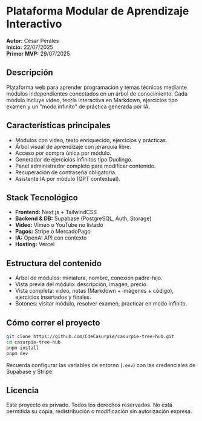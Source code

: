 # Plataforma Modular de Aprendizaje Interactivo

**Autor:** César Perales  
**Inicio:** 22/07/2025  
**Primer MVP:** 29/07/2025

## Descripción

Plataforma web para aprender programación y temas técnicos mediante módulos independientes conectados en un árbol de conocimiento. Cada módulo incluye video, teoría interactiva en Markdown, ejercicios tipo examen y un "modo infinito" de práctica generada por IA.

## Características principales

- Módulos con video, texto enriquecido, ejercicios y prácticas.
- Árbol visual de aprendizaje con jerarquía libre.
- Acceso por compra única por módulo.
- Generador de ejercicios infinitos tipo Duolingo.
- Panel administrador completo para modificar contenido.
- Recuperación de contraseña obligatoria.
- Asistente IA por módulo (GPT contextual).

## Stack Tecnológico

- **Frontend:** Next.js + TailwindCSS  
- **Backend & DB:** Supabase (PostgreSQL, Auth, Storage)  
- **Video:** Vimeo o YouTube no listado  
- **Pagos:** Stripe o MercadoPago  
- **IA:** OpenAI API con contexto  
- **Hosting:** Vercel

## Estructura del contenido

- Árbol de módulos: miniatura, nombre, conexión padre-hijo.
- Vista previa del módulo: descripción, imagen, precio.
- Vista completa: video, notas (Markdown + imágenes + código), ejercicios insertados y finales.
- Botones: visitar módulo, resolver examen, practicar en modo infinito.

## Cómo correr el proyecto

```bash
git clone https://github.com/CdeCasurpie/casurpie-tree-hub.git
cd casurpie-tree-hub
pnpm install
pnpm dev
````

Recuerda configurar las variables de entorno (`.env`) con las credenciales de Supabase y Stripe.

## Licencia

Este proyecto es privado. Todos los derechos reservados.
No está permitida su copia, redistribución o modificación sin autorización expresa.
